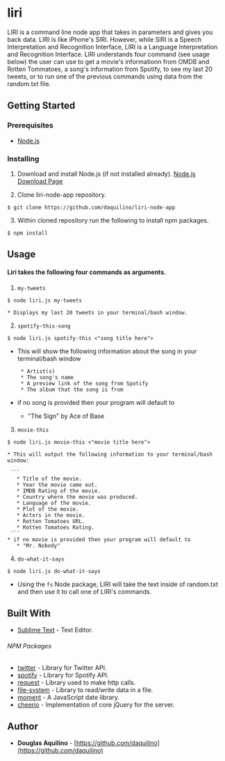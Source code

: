 # liri

 LIRI is a command line node app that takes in parameters and gives you back data.  LIRI is like iPhone's SIRI. However, while SIRI is a Speech Interpretation and Recognition Interface, LIRI is a Language Interpretation and Recognition Interface.  LIRI understands four command (see usage below) the user can use to get a movie's informationn from OMDB and Rotten Tommatoes, a song's information from Spotify, to see my last 20 tweets, or to run one of the previous commands using data from the random.txt file.   

## Getting Started

### Prerequisites

* [Node.js](https://nodejs.org) 


### Installing

1. Download and install Node.js (if not installed already). 
[Node.js Download Page](https://nodejs.org/en/download/)

2. Clone liri-node-app repository. 

```
$ git clone https://github.com/daquilino/liri-node-app
```

3. Within cloned repository run the following to install npm packages.

```
$ npm install
```


## Usage
#### Liri takes the following four commands as arguments.

1. `my-tweets`
 
  ```
  $ node liri.js my-tweets 
  ```
    * Displays my last 20 tweets in your terminal/bash window.

2. `spotify-this-song` 
  ```
  $ node liri.js spotify-this <"song title here">
  ```
  * This will show the following information about the song in your terminal/bash window
     
	```
     * Artist(s)
     * The song's name
     * A preview link of the song from Spotify
     * The album that the song is from
	```
  * if no song is provided then your program will default to
     * "The Sign" by Ace of Base



3. `movie-this`
```
$ node liri.js movie-this <"movie title here">
```
	* This will output the following information to your terminal/bash window:

     ```
       * Title of the movie.
       * Year the movie came out.
       * IMDB Rating of the movie.
       * Country where the movie was produced.
       * Language of the movie.
       * Plot of the movie.
       * Actors in the movie.
       * Rotten Tomatoes URL.
       * Rotten Tomatoes Rating.
     ```
    * if no movie is provided then your program will default to
       * "Mr. Nobody" 	



4. `do-what-it-says`
```
$ node liri.js do-what-it-says
```
* Using the `fs` Node package, LIRI will take the text inside of random.txt and then use it to call one of LIRI's commands.


## Built With

* [Sublime Text](https://www.sublimetext.com/) - Text Editor.

###### NPM Packages
* [twitter](https://www.npmjs.com/package/twitter) - Library for Twitter API. 
* [spotify](https://www.npmjs.com/package/spotify)	- Library for Spotify API.
* [request](https://www.npmjs.com/package/request)	- Library used to make http calls.
* [file-system](https://www.npmjs.com/package/file-system)	- Library to read/write data in a file.
* [moment](https://www.npmjs.com/package/moment)	- A JavaScript date library.
* [cheerio](https://www.npmjs.com/package/cheerio) - Implementation of core jQuery for the server.



## Author

* **Douglas Aquilino** - [https://github.com/daquilino](https://github.com/daquilino)



